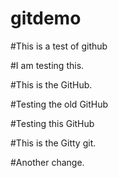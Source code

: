 # gitdemo

#This is a test of github

#I am testing this. 

#This is the GitHub.

#Testing the old GitHub

#Testing this GitHub

#This is the Gitty git.

#Another change.